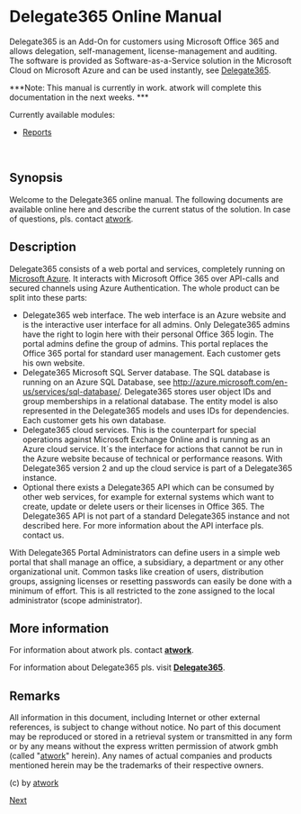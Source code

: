 # Delegate365 Online Manual
Delegate365 is an Add-On for customers using Microsoft Office 365 and allows delegation, self-management, license-management and auditing. The software is provided as Software-as-a-Service solution in the Microsoft Cloud on Microsoft Azure and can be used instantly, see [Delegate365](https://www.Delegate365.com).


***Note: This manual is currently in work. atwork will complete this documentation in the next weeks. ***

Currently available modules:
- [Reports](./13-Reports/1-Reports.md)

 
## Synopsis
Welcome to the Delegate365 online manual. The following documents are available online here and describe the current status of the solution. In case of questions, pls. contact [atwork](https://www.atwork-it.com).

## Description
Delegate365 consists of a web portal and services, completely running on [Microsoft Azure](https://azure.microsoft.com/en-us/overview/what-is-azure/). It interacts with Microsoft Office 365 over API-calls and  secured channels using Azure Authentication. The whole product can be split into these parts:

- Delegate365 web interface. The web interface is an Azure website and is the interactive user interface for all admins. Only Delegate365 admins have the right to login here with their personal Office 365 login. The portal admins define the group of admins. This portal replaces the Office 365 portal for standard user management. Each customer gets his own website.
- Delegate365 Microsoft SQL Server database. The SQL database is running on an Azure SQL Database, see http://azure.microsoft.com/en-us/services/sql-database/. Delegate365 stores user object IDs and group memberships in a relational database. The entity model is also represented in the Delegate365 models and uses IDs for dependencies. Each customer gets his own database.
- Delegate365 cloud services. This is the counterpart for special operations against Microsoft Exchange Online and is running as an Azure cloud service. It´s the interface for actions that cannot be run in the Azure website because of technical or performance reasons. With Delegate365 version 2 and up the cloud service is part of a Delegate365 instance.
- Optional there exists a Delegate365 API which can be consumed by other web services, for example for external systems which want to create, update or delete users or their licenses in Office 365. The Delegate365 API is not part of a standard Delegate365 instance and not described here. For more information about the API interface pls. contact us.

With Delegate365 Portal Administrators can define users in a simple web portal that shall manage an office, a subsidiary, a department or any other organizational unit.
Common tasks like creation of users, distribution groups, assigning licenses or resetting passwords can easily be done with a minimum of effort. This is all restricted to the zone assigned to the local administrator (scope administrator).


## More information
For information about atwork pls. contact [**atwork**](https://www.atwork-it.com).

For information about Delegate365 pls. visit [**Delegate365**](https://www.Delegate365.com).

## Remarks
All information in this document, including Internet or other external references, is subject to change without notice. No part of this document may be reproduced or stored in a retrieval system or transmitted in any form or by any means without the express written permission of atwork gmbh (called "[atwork](https://www.atwork-it.com)" herein).
Any names of actual companies and products mentioned herein may be the trademarks of their respective owners.

(c) by [atwork](https://www.atwork-it.com)


[Next](1-About/1-Introduction.md)